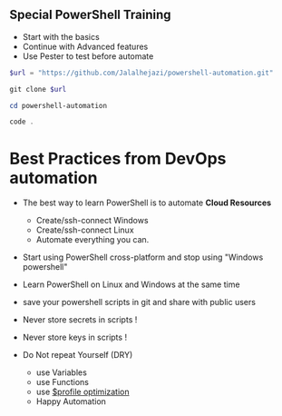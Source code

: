 
## Special PowerShell Training 

- Start with the basics 
- Continue with Advanced features
- Use Pester to test before automate

```powershell
$url = "https://github.com/Jalalhejazi/powershell-automation.git"

git clone $url

cd powershell-automation

code .
```



# Best Practices from DevOps automation

- The best way to learn PowerShell is to automate **Cloud Resources**
  - Create/ssh-connect Windows 
  - Create/ssh-connect Linux 
  - Automate everything you can.

- Start using PowerShell cross-platform and stop using "Windows powershell"

- Learn PowerShell on Linux and Windows at the same time

- save your powershell scripts in git and share with public users

- Never store secrets in scripts !
- Never store keys in scripts !

- Do Not repeat Yourself (DRY)
  - use Variables
  - use Functions
  - use [$profile optimization](https://github.com/Jalalhejazi/powershell-profile.git)
  - Happy Automation
  



